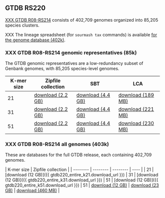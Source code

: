 ## GTDB RS220

[XXX GTDB R08-RS214](https://forum.gtdb.ecogenomic.org/t/announcing-gtdb-r08-rs214/456) consists of 402,709 genomes organized into 85,205 species clusters.

XXX The lineage spreadsheet (for `sourmash tax` commands) is available
[for the genome database (402k)](https://farm.cse.ucdavis.edu/~ctbrown/sourmash-db/gtdb-rs214/gtdb-rs214.lineages.csv.gz).

### XXX GTDB R08-RS214 genomic representatives (85k)

The GTDB genomic representatives are a low-redundancy subset of Genbank genomes, with 85,205 species-level genomes.

| K-mer size | Zipfile collection | SBT | LCA |
| -------- | -------- | -------- | ---- |
| 21 | [download (2.2 GB)](https://farm.cse.ucdavis.edu/~ctbrown/sourmash-db/gtdb-rs214/gtdb-rs214-reps.k21.zip) | [download (4.4 GB)](https://farm.cse.ucdavis.edu/~ctbrown/sourmash-db/gtdb-rs214/gtdb-rs214-reps.k21.sbt.zip) | [download (189 MB)](https://farm.cse.ucdavis.edu/~ctbrown/sourmash-db/gtdb-rs214/gtdb-rs214-reps.k21.lca.json.gz) |
| 31 | [download (2.2 GB)](https://farm.cse.ucdavis.edu/~ctbrown/sourmash-db/gtdb-rs214/gtdb-rs214-reps.k31.zip) | [download (4.4 GB)](https://farm.cse.ucdavis.edu/~ctbrown/sourmash-db/gtdb-rs214/gtdb-rs214-reps.k31.sbt.zip) | [download (221 MB)](https://farm.cse.ucdavis.edu/~ctbrown/sourmash-db/gtdb-rs214/gtdb-rs214-reps.k31.lca.json.gz) |
| 51 | [download (2.2 GB)](https://farm.cse.ucdavis.edu/~ctbrown/sourmash-db/gtdb-rs214/gtdb-rs214-reps.k51.zip) | [download (4.4 GB)](https://farm.cse.ucdavis.edu/~ctbrown/sourmash-db/gtdb-rs214/gtdb-rs214-reps.k51.sbt.zip) | [download (230 MB)](https://farm.cse.ucdavis.edu/~ctbrown/sourmash-db/gtdb-rs214/gtdb-rs214-reps.k51.lca.json.gz) |

### XXX GTDB R08-RS214 all genomes (403k)

These are databases for the full GTDB release, each containing 402,709  genomes.

| K-mer size | Zipfile collection |
| -------- | -------- | -------- | ---- |
| 21 | [download (12 GB)]({{ gtdb220_entire_k21.download_url }}) 
| 31 | [download (12 GB)]({{ gtdb220_entire_k31.download_url }}) 
| 51 | [download (12 GB)]({{ gtdb220_entire_k51.download_url }}) 
| 51 | [download (12 GB)]() | [download (23 GB)](https://farm.cse.ucdavis.edu/~ctbrown/sourmash-db/gtdb-rs214/gtdb-rs214-k51.sbt.zip) | [download (460 MB)](https://farm.cse.ucdavis.edu/~ctbrown/sourmash-db/gtdb-rs214/gtdb-rs214-k51.lca.json.gz) |

